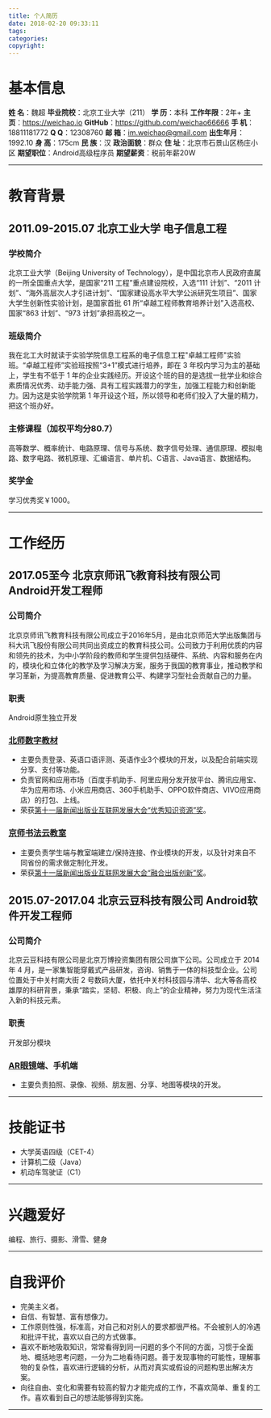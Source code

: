 ```yaml
---
title: 个人简历
date: 2018-02-20 09:33:11
tags: 
categories: 
copyright: 
---
```


# **基本信息**

**姓    名**：魏超
**毕业院校**：北京工业大学（211）
**学    历**：本科
**工作年限**：2年+
**主    页**：https://weichao.io
**GitHub**：https://github.com/weichao66666
**手    机**：18811181772
**Q Q**：12308760
**邮    箱**：im.weichao@gmail.com
**出生年月**：1992.10
**身    高**：175cm
**民    族**：汉
**政治面貌**：群众
**住    址**：北京市石景山区杨庄小区
**期望职位**：Android高级程序员
**期望薪资**：税前年薪20W

---

# **教育背景**

## **2011.09-2015.07           北京工业大学                          电子信息工程**
### **学校简介**
北京工业大学（Beijing University of Technology），是中国北京市人民政府直属的一所全国重点大学，是国家“211 工程”重点建设院校，入选“111 计划”、“2011 计划”、“海外高层次人才引进计划”、“国家建设高水平大学公派研究生项目”、国家大学生创新性实验计划，是国家首批 61 所“卓越工程师教育培养计划”入选高校、国家“863 计划”、“973 计划”承担高校之一。
### **班级简介**
我在北工大时就读于实验学院信息工程系的电子信息工程"卓越工程师"实验班。“卓越工程师”实验班按照“3+1”模式进行培养，即在 3 年校内学习为主的基础上，学生有不低于 1 年的企业实践经历。开设这个班的目的是选拔一批学业和综合素质情况优秀、动手能力强、具有工程实践潜力的学生，加强工程能力和创新能力。因为这是实验学院第 1 年开设这个班，所以领导和老师们投入了大量的精力，把这个班办好。
### **主修课程（加权平均分80.7）**
高等数学、概率统计、电路原理、信号与系统、数字信号处理、通信原理、模拟电路、数字电路、微机原理、汇编语言、单片机、C语言、Java语言、数据结构。
### **奖学金**
学习优秀奖￥1000。

---

# **工作经历**

## **2017.05至今               北京京师讯飞教育科技有限公司          Android开发工程师**
### **公司简介**
北京京师讯飞教育科技有限公司成立于2016年5月，是由北京师范大学出版集团与科大讯飞股份有限公司共同出资成立的教育科技公司。公司致力于利用优质的内容和领先的技术，为中小学阶段的教师和学生提供包括硬件、系统、内容和服务在内的，模块化和立体化的教学及学习解决方案，服务于我国的教育事业，推动教学和学习革新，为提高教育质量、促进教育公平、构建学习型社会贡献自己的力量。
### **职责**
Android原生独立开发
### **[北师数字教材](http://www.bsszjc.com/index_new.html "http://www.bsszjc.com/index_new.html")**
* 主要负责登录、英语口语评测、英语作业3个模块的开发，以及配合前端实现分享、支付等功能。
* 负责官网和应用市场（百度手机助手、阿里应用分发开放平台、腾讯应用宝、华为应用市场、小米应用商店、360手机助手、OPPO软件商店、VIVO应用商店）的打包、上线。
* 荣获[第十一届新闻出版业互联网发展大会“优秀知识资源”奖](http://otkw6sse5.bkt.clouddn.com/%E4%B8%AA%E4%BA%BA%E7%AE%80%E5%8E%86%E5%8C%97%E5%B8%88%E6%95%B0%E5%AD%97%E6%95%99%E6%9D%90.jpg)。

### **[京师书法云教室](http://sf.jsxfedu.com/ "http://sf.jsxfedu.com/")**
* 主要负责学生端与教室端建立/保持连接、作业模块的开发，以及针对来自不同省份的需求做定制化开发。
* 荣获[第十一届新闻出版业互联网发展大会“融合出版创新”奖](http://otkw6sse5.bkt.clouddn.com/%E4%B8%AA%E4%BA%BA%E7%AE%80%E5%8E%86%E4%BA%AC%E5%B8%88%E4%B9%A6%E6%B3%95%E4%BA%91%E6%95%99%E5%AE%A4.jpg)。

## **2015.07-2017.04           北京云豆科技有限公司                  Android软件开发工程师**
### **公司简介**
北京云豆科技有限公司是北京万博投资集团有限公司旗下公司。公司成立于 2014 年 4 月，是一家集智能穿戴式产品研发，咨询、销售于一体的科技型企业。公司位置处于中关村南大街 2 号数码大厦，依托中关村科技园与清华、北大等各高校雄厚的科研背景，秉承“踏实，坚韧、积极、向上”的企业精神，努力为现代生活注入新的科技元素。
### **职责**
开发部分模块
### **[AR眼镜](http://otkw6sse5.bkt.clouddn.com/%E4%B8%AA%E4%BA%BA%E7%AE%80%E5%8E%86%E4%BA%91%E8%B1%86%E7%9C%BC%E9%95%9C.jpg)端、手机端**
* 主要负责拍照、录像、视频、朋友圈、分享、地图等模块的开发。

---

# **技能证书**

* 大学英语四级（CET-4）
* 计算机二级（Java）
* 机动车驾驶证（C1）

---

# **兴趣爱好**

编程、旅行、摄影、滑雪、健身

---

# **自我评价**

* 完美主义者。
* 自信、有智慧、富有想像力。 
* 工作原则性强，标准高，对自己和对别人的要求都很严格。不会被别人的冷遇和批评干扰，喜欢以自己的方式做事。 
* 喜欢不断地吸取知识，常常看得到同一问题的多个不同的方面，习惯于全面地、概括地思考问题，一分为二地看待问题。善于发现事物的可能性，理解事物的复杂性，喜欢进行逻辑的分析，从而对真实或假设的问题构思出解决方案。
* 向往自由、变化和需要有较高的智力才能完成的工作，不喜欢简单、重复的工作。喜欢看到自己的想法能够得到实施。

---